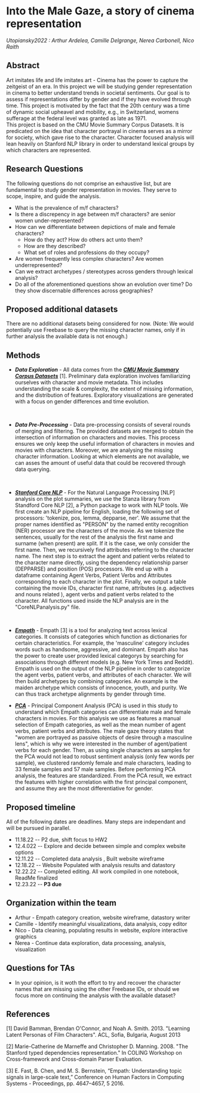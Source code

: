 # Into the Male Gaze, a story of cinema representation
*Utopiansky2022 : Arthur Ardelea, Camille Delgrange, Nerea Carbonell, Nico Raith*


## Abstract
Art imitates life and life imitates art - Cinema has the power to capture the zeitgeist of an era. In this project we will be studying gender representation in cinema to better understand trends in societal sentiments. Our goal is to assess if representations differ by gender and if they have evolved through time. This project is motivated by the fact that the 20th century was a time of dynamic social upheavel and mobility, e.g., in Switzerland, womens sufferage at the federal level was granted as late as 1971.  <br />
This project is based on the CMU Movie Summary Corpus Datasets. It is predicated on the idea that character portrayal in cinema serves as a mirror for society, which gave rise to the character. Character focused analysis will lean heavily on Stanford NLP library in order to understand lexical groups by which characters are represented. <br />



## Research Questions
The following questions do not comprise an exhaustive list, but are fundamental to study gender representation in movies. They serve to scope, inspire, and guide the analysis.
* What is the prevalence of m/f characters?
* Is there a discrepency in age between m/f characters? are senior women under-represented?
* How can we differentiate between depictions of male and female characters? 
    + How do they act? How do others act unto them?
    + How are they described? 
    + What set of roles and professions do they occupy?
* Are women frequently less complex characters? Are women underrepresented? 
* Can we extract archetypes / stereotypes across genders through lexical analysis?
* Do all of the aforementioned questions show an evolution over time? Do they show discernable differences across geographies?  


## Proposed additional datasets
There are no additional datasets being considered for now. 
(Note: We would potentially use Freebase to query the missing character names, only if in further analysis the available data is not enough.)


## Methods
* ___Data Exploration___ - All data comes from the ___[CMU Movie Summary Corpus Datasets](http://www.cs.cmu.edu/~ark/personas/)___ [1]. Preliminary data exploration involves familiarizing ourselves with character and movie metadata. This includes understanding the scale & complexity, the extent of missing information, and the distribution of features. Exploratory visualizations are generated with a focus on gender differences and time evolution.
<br />

* ___Data Pre-Processing___ - Data pre-processing consists of several rounds of merging and filtering. The provided datasets are merged to obtain the intersection of information on characters and movies. This process ensures we only keep the useful information of characters in movies and movies with characters. Moreover, we are analysing the missing character information. Looking at which elements are not available, we can asses the amount of useful data that could be recovered through data querying.
<br />

* ___[Stanford Core NLP](https://github.com/stanfordnlp/CoreNLP)___ - For the Natural Language Processing [NLP] analysis on the plot summaries, we use the Stanza library from Standford Core NLP [2], a Python package to work with NLP tools. We first create an NLP pipeline for English, loading the following set of processors: 'tokenize, pos, lemma, depparse, ner'. We assume that the proper names identified as "PERSON" by the named entity recognition (NER) processor are the characters of the movie. As we tokenize the sentences, usually for the rest of the analysis the first name and surname (when present) are split. If it is the case, we only consider the first name. Then, we recursively find attributes referring to the character name. The next step is to extract the agent and patient verbs related to the character name directly, using the dependency relationship parser (DEPPARSE) and position (POS) processors. We end up with a dataframe containing Agent Verbs, Patient Verbs and Attributes corresponding to each character in the plot. Finally, we output a table containing the movie IDs, character first name, attributes (e.g. adjectives and nouns related ), agent verbs and patient verbs related to the character. All functions used inside the NLP analysis are in the "CoreNLPanalysis.py" file.
<br />

* ___[Empath](https://github.com/Ejhfast/empath-client)___ - Empath [3] is a tool for analyzing text across lexical categories. It consists of categories which function as dictionaries for certain characteristics. For example, the 'masculine' category includes words such as handsome, aggressive, and dominant. Empath also has the power to create user provided lexical categorys by searching for associations through different models (e.g.  New York Times and Reddit). Empath is used on the output of the NLP pipeline in order to categorize the agent verbs, patient verbs, and attributes of each character. We will then build archetypes by combining categories. An example is the maiden archetype which consists of innocence, youth, and purity. We can thus track archetype alignments by gender through time. 

* ___[PCA](https://scikit-learn.org/stable/modules/generated/sklearn.decomposition.PCA.html)___ - Principal Component Analysis (PCA) is used in this study to understand which Empath categories can differentiate male and female characters in movies. For this analysis we use as features a manual selection of Empath categories, as well as the mean number of agent verbs, patient verbs and attributes. The male gaze theory states that "women are portrayed as passive objects of desire through a masculine lens", which is why we were interested in the number of agent/patient verbs for each gender. Then, as using single characters as samples for the PCA would not lead to robust sentiment analysis (only few words per sample), we clustered randomly female and male characters, leading to 33 female samples and 57 male samples. Before performing PCA analysis, the features are standardized. From the PCA result, we extract the features with higher correlation with the first principal component, and assume they are the most differentiative for gender.



## Proposed timeline
All of the following dates are deadlines. Many steps are independant and will be pursued in parallel.
* 11.18.22 -- P2 due, shift focus to HW2
* 12.4.022 -- Explore and decide between simple and complex website options
* 12.11.22 -- Completed data analysis , Built website wireframe
* 12.18.22 -- Website Populated with analysis results and datastory 
* 12.22.22 -- Completed editing. All work compiled in one notebook, ReadMe finalized
* 12.23.22 -- **P3 due** 


## Organization within the team
* Arthur - Empath category creation, website wireframe, datastory writer
* Camille - Identify meaningful visualizations, data analysis, copy editor
* Nico - Data cleaning, populating results in website, explore interactive graphics
* Nerea - Continue data exploration, data processing, analysis, visualization


## Questions for TAs 
* In your opinion, is it woth the effort to try and recover the character names that are missing using the other Freebase IDs, or should we focus more on continuing the analysis with the available dataset?

## References

[1] David Bamman, Brendan O'Connor, and Noah A. Smith. 2013. "Learning Latent Personas of Film Characters". ACL, Sofia, Bulgaria, August 2013

[2] Marie-Catherine de Marneffe and Christopher D. Manning. 2008. "The Stanford typed dependencies representation." In COLING Workshop on Cross-framework and Cross-domain Parser Evaluation.

[3] E. Fast, B. Chen, and M. S. Bernstein, “Empath: Understanding topic signals in large-scale text,” Conference on Human Factors in Computing Systems - Proceedings, pp. 4647–4657, 5 2016.

